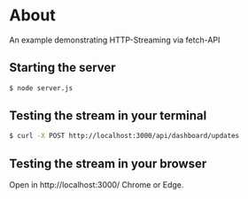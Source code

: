 # About

An example demonstrating HTTP-Streaming via fetch-API

## Starting the server

```bash
$ node server.js
```

## Testing the stream in your terminal

```bash
$ curl -X POST http://localhost:3000/api/dashboard/updates
```

## Testing the stream in your browser

Open in http://localhost:3000/ Chrome or Edge.
